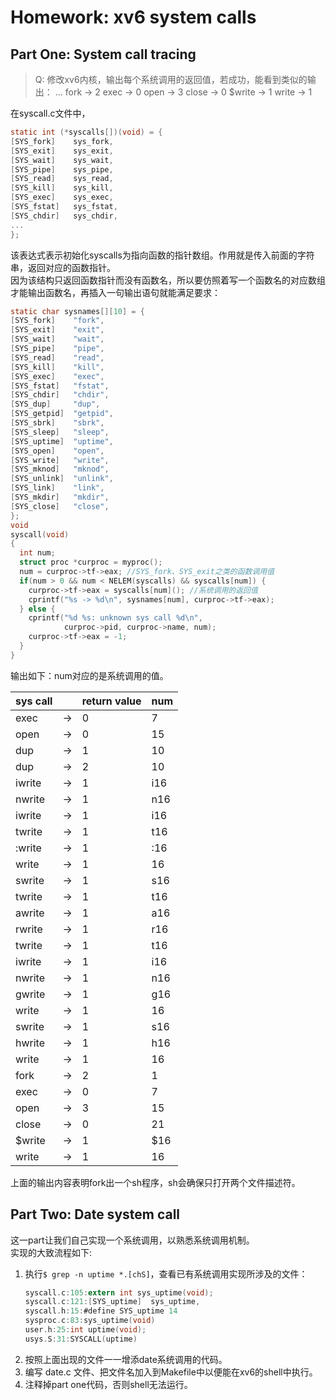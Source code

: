 # Homework: xv6 system calls

## Part One: System call tracing

>Q: 修改xv6内核，输出每个系统调用的返回值，若成功，能看到类似的输出：
>...
>fork -> 2
>exec -> 0
>open -> 3
>close -> 0
>$write -> 1
> write -> 1

在syscall.c文件中，
```c
static int (*syscalls[])(void) = {
[SYS_fork]    sys_fork,
[SYS_exit]    sys_exit,
[SYS_wait]    sys_wait,
[SYS_pipe]    sys_pipe,
[SYS_read]    sys_read,
[SYS_kill]    sys_kill,
[SYS_exec]    sys_exec,
[SYS_fstat]   sys_fstat,
[SYS_chdir]   sys_chdir,
...
};
```
该表达式表示初始化syscalls为指向函数的指针数组。作用就是传入前面的字符串，返回对应的函数指针。  
因为该结构只返回函数指针而没有函数名，所以要仿照着写一个函数名的对应数组才能输出函数名，再插入一句输出语句就能满足要求：  
```c
static char sysnames[][10] = {
[SYS_fork]    "fork",
[SYS_exit]    "exit",
[SYS_wait]    "wait",
[SYS_pipe]    "pipe",
[SYS_read]    "read",
[SYS_kill]    "kill",
[SYS_exec]    "exec",
[SYS_fstat]   "fstat",
[SYS_chdir]   "chdir",
[SYS_dup]     "dup",
[SYS_getpid]  "getpid",
[SYS_sbrk]    "sbrk",
[SYS_sleep]   "sleep",
[SYS_uptime]  "uptime",
[SYS_open]    "open",
[SYS_write]   "write",
[SYS_mknod]   "mknod",
[SYS_unlink]  "unlink",
[SYS_link]    "link",
[SYS_mkdir]   "mkdir",
[SYS_close]   "close",
};
void
syscall(void)
{
  int num;
  struct proc *curproc = myproc();
  num = curproc->tf->eax; //SYS_fork、SYS_exit之类的函数调用值
  if(num > 0 && num < NELEM(syscalls) && syscalls[num]) {
    curproc->tf->eax = syscalls[num](); //系统调用的返回值
    cprintf("%s -> %d\n", sysnames[num], curproc->tf->eax);
  } else {
    cprintf("%d %s: unknown sys call %d\n",
            curproc->pid, curproc->name, num);
    curproc->tf->eax = -1;
  }
}
```

输出如下：num对应的是系统调用的值。

| sys call 	|    	| return value 	| num 	|
|----------	|----	|--------------	|-----	|
| exec     	| -> 	| 0            	| 7   	|
| open     	| -> 	| 0            	| 15  	|
| dup      	| -> 	| 1            	| 10  	|
| dup      	| -> 	| 2            	| 10  	|
| iwrite   	| -> 	| 1            	| i16 	|
| nwrite   	| -> 	| 1            	| n16 	|
| iwrite   	| -> 	| 1            	| i16 	|
| twrite   	| -> 	| 1            	| t16 	|
| :write   	| -> 	| 1            	| :16 	|
| write    	| -> 	| 1            	| 16  	|
| swrite   	| -> 	| 1            	| s16 	|
| twrite   	| -> 	| 1            	| t16 	|
| awrite   	| -> 	| 1            	| a16 	|
| rwrite   	| -> 	| 1            	| r16 	|
| twrite   	| -> 	| 1            	| t16 	|
| iwrite   	| -> 	| 1            	| i16 	|
| nwrite   	| -> 	| 1            	| n16 	|
| gwrite   	| -> 	| 1            	| g16 	|
| write    	| -> 	| 1            	| 16  	|
| swrite   	| -> 	| 1            	| s16 	|
| hwrite   	| -> 	| 1            	| h16 	|
| write    	| -> 	| 1            	| 16  	|
| fork     	| -> 	| 2            	| 1   	|
| exec     	| -> 	| 0            	| 7   	|
| open     	| -> 	| 3            	| 15  	|
| close    	| -> 	| 0            	| 21  	|
| $write   	| -> 	| 1            	| $16 	|
| write    	| -> 	| 1            	| 16  	|  

上面的输出内容表明fork出一个sh程序，sh会确保只打开两个文件描述符。
## Part Two: Date system call
这一part让我们自己实现一个系统调用，以熟悉系统调用机制。  
实现的大致流程如下:
1. 执行`$ grep -n uptime *.[chS]`，查看已有系统调用实现所涉及的文件：
	```c
	syscall.c:105:extern int sys_uptime(void);
	syscall.c:121:[SYS_uptime]  sys_uptime,   
	syscall.h:15:#define SYS_uptime 14        
	sysproc.c:83:sys_uptime(void)             
	user.h:25:int uptime(void);               
	usys.S:31:SYSCALL(uptime)                 
	```
2. 按照上面出现的文件一一增添date系统调用的代码。
3. 编写 date.c 文件、把文件名加入到Makefile中以便能在xv6的shell中执行。
4. 注释掉part one代码，否则shell无法运行。



